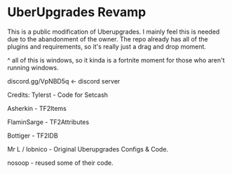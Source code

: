 # UberUpgrades Revamp
This is a public modification of Uberupgrades. I mainly feel this is needed due to the abandonment of the owner.
The repo already has all of the plugins and requirements, so it's really just a drag and drop moment.

^ all of this is windows, so it kinda is a fortnite moment for those who aren't running windows.

discord.gg/VpNBD5q <- discord server

Credits:
Tylerst - Code for Setcash

Asherkin - TF2Items

FlaminSarge - TF2Attributes

Bottiger - TF2IDB

Mr L / lobnico - Original Uberupgrades Configs & Code.

nosoop - reused some of their code.
